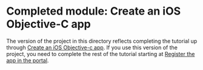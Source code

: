 # Completed module: Create an iOS Objective-C app

The version of the project in this directory reflects completing the tutorial up through [Create an iOS Objective-c app](https://docs.microsoft.com/graph/tutorials/ios-objectivec?tutorial-step=1). If you use this version of the project, you need to complete the rest of the tutorial starting at [Register the app in the portal](https://docs.microsoft.com/graph/tutorials/ios-objectivec?tutorial-step=2).
